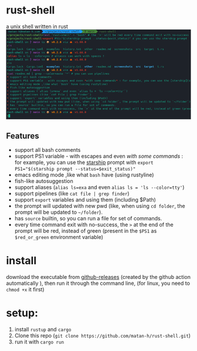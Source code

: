 # rust-shell
a unix shell written in rust
![screenshot of rust-shell](screenshots/2022-12-25_09-43.png)
## Features
* support all bash comments
* support PS1 variable - with escapes and even *with some commands* : for example, you can use the [starship](starship.rs/) prompt with `export PS1="$(starship prompt --status=$exit_status)"`
* emacs editing mode ,like what `bash` have (using rustyline)
* fish-like autosuggestion
* support aliases (`alias ls=exa` and even `alias ls = 'ls --color=tty'`)
* support pipelines (like `cat file | grep finder`)
* support `export` variables and using them (including $Path)
* the prompt will updated with new pwd (like, when using `cd folder`, the prompt will be updated to `~/folder`).
* has `source` builtin, so you can run a file for set of commands.
* every time command exit with no-success, the `>` at the end of the prompt will be red, instead of green (present in the `$PS1` as `$red_or_green` environment variable)
# install
download the executable from [github-releases](https://github.com/matan-h/rust-shell/releases/tag/0.2.0) (created by the github action automatically ), then run it through the command line, (for linux, you need to `chmod +x` it first)
# setup:
1. install `rustup` and `cargo`
2. Clone this repo (`git clone https://github.com/matan-h/rust-shell.git`)
3. run it with `cargo run`